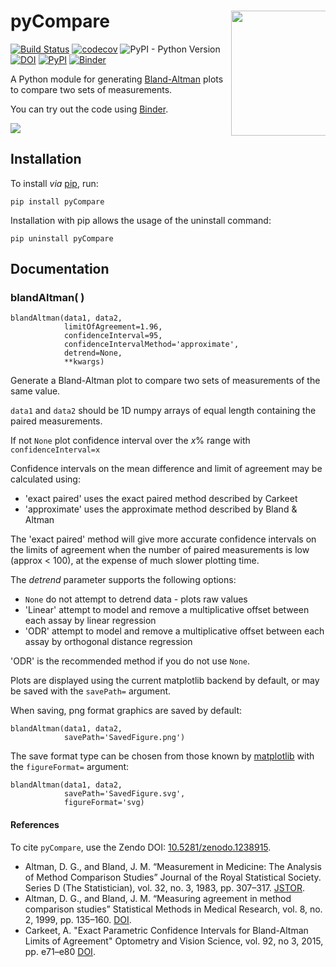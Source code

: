 # pyCompare <img src="https://github.com/jaketmp/pyCompare/raw/master/docs/_static/pyCompare.png" width="200" style="max-width: 30%;" align="right" />

[![Build Status](https://travis-ci.org/jaketmp/pyCompare.svg?branch=master)](https://travis-ci.org/jaketmp/pyCompare) [![codecov](https://codecov.io/gh/jaketmp/pyCompare/branch/master/graph/badge.svg)](https://codecov.io/gh/jaketmp/pyCompare) ![PyPI - Python Version](https://img.shields.io/pypi/pyversions/pyCompare.svg) [![DOI](https://zenodo.org/badge/DOI/10.5281/zenodo.1238915.svg)](https://doi.org/10.5281/zenodo.1238915) [![PyPI](https://img.shields.io/pypi/v/pyCompare.svg)](https://pypi.org/project/pyCompare/) [![Binder](https://mybinder.org/badge_logo.svg)](https://mybinder.org/v2/gh/jaketmp/pyCompare/master?filepath=pyCompare-Demo.ipynb)



A Python module for generating [Bland-Altman](https://en.wikipedia.org/wiki/Bland–Altman_plot) plots to compare two sets of measurements.

You can try out the code using [Binder](https://mybinder.org/v2/gh/jaketmp/pyCompare/master?filepath=pyCompare-Demo.ipynb).

<img src="https://github.com/jaketmp/pyCompare/raw/master/docs/_static/bland_altman.png" style="max-width: 60%;" align="center" />

## Installation

To install _via_ [pip](https://pypi.org/project/pyCompare/), run:

    pip install pyCompare

Installation with pip allows the usage of the uninstall command:

    pip uninstall pyCompare


## Documentation

### blandAltman(&nbsp;)

    blandAltman(data1, data2,
                limitOfAgreement=1.96,
                confidenceInterval=95,
                confidenceIntervalMethod='approximate',
                detrend=None,
                **kwargs)

Generate a Bland-Altman plot to compare two sets of measurements of the same value.

`data1` and `data2` should be 1D numpy arrays of equal length containing the paired measurements.

If not `None` plot confidence interval over the *x*% range with `confidenceInterval=x`

Confidence intervals on the mean difference and limit of agreement may be calculated using:
- 'exact paired' uses the exact paired method described by Carkeet
- 'approximate' uses the approximate method described by Bland & Altman

The 'exact paired' method will give more accurate confidence intervals on the limits of agreement when the number of paired measurements is low (approx < 100), at the expense of much slower plotting time.

The *detrend* parameter supports the following options:
- ``None`` do not attempt to detrend data - plots raw values
- 'Linear' attempt to model and remove a multiplicative offset between each assay by linear regression
- 'ODR' attempt to model and remove a multiplicative offset between each assay by orthogonal distance regression

'ODR' is the recommended method if you do not use ``None``.

Plots are displayed using the current matplotlib backend by default, or may be saved with the `savePath=` argument.

When saving, png format graphics are saved by default:

    blandAltman(data1, data2,
                savePath='SavedFigure.png')

The save format type can be chosen from those known by [matplotlib](https://matplotlib.org/api/_as_gen/matplotlib.pyplot.savefig.html) with the `figureFormat=` argument:

    blandAltman(data1, data2,
                savePath='SavedFigure.svg',
                figureFormat='svg)

#### References

To cite `pyCompare`, use the Zendo DOI: [10.5281/zenodo.1238915](https://doi.org/10.5281/zenodo.1238915).

- Altman, D. G., and Bland, J. M. “Measurement in Medicine: The Analysis of Method Comparison Studies” Journal of the Royal Statistical Society. Series D (The Statistician), vol. 32, no. 3, 1983, pp. 307–317. [JSTOR](https://www.jstor.org/stable/2987937).
- Altman, D. G., and Bland, J. M. “Measuring agreement in method comparison studies” Statistical Methods in Medical Research, vol. 8, no. 2, 1999, pp. 135–160. [DOI](https://doi.org/10.1177/096228029900800204).
- Carkeet, A. "Exact Parametric Confidence Intervals for Bland-Altman Limits of Agreement" Optometry and Vision Science, vol. 92, no 3, 2015, pp. e71–e80 [DOI](https://doi.org/10.1097/OPX.0000000000000513).
